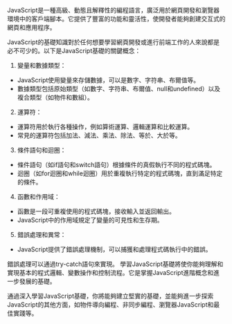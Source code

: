 JavaScript是一種高級、動態且解釋性的編程語言，廣泛用於網頁開發和瀏覽器環境中的客戶端腳本。它提供了豐富的功能和靈活性，使開發者能夠創建交互式的網頁和應用程序。

JavaScript的基礎知識對於任何想要學習網頁開發或進行前端工作的人來說都是必不可少的。以下是JavaScript基礎的關鍵概念：

1. 變量和數據類型：
- JavaScript使用變量來存儲數據，可以是數字、字符串、布爾值等。
- 數據類型包括原始類型（如數字、字符串、布爾值、null和undefined）以及複合類型（如物件和數組）。

2. 運算符：
- 運算符用於執行各種操作，例如算術運算、邏輯運算和比較運算。
- 常見的運算符包括加法、減法、乘法、除法、等於、大於等。

3. 條件語句和迴圈：
- 條件語句（如if語句和switch語句）根據條件的真假執行不同的程式碼塊。
- 迴圈（如for迴圈和while迴圈）用於重複執行特定的程式碼塊，直到滿足特定的條件。

4. 函數和作用域：
- 函數是一段可重複使用的程式碼塊，接收輸入並返回輸出。
- JavaScript中的作用域規定了變量的可見性和生存期。

5. 錯誤處理和異常：
- JavaScript提供了錯誤處理機制，可以捕獲和處理程式碼執行中的錯誤。

錯誤處理可以通過try-catch語句來實現。
學習JavaScript基礎將使你能夠理解和實現基本的程式邏輯、變數操作和控制流程。它是掌握JavaScript進階概念和進一步發展的基礎。

通過深入學習JavaScript基礎，你將能夠建立堅實的基礎，並能夠進一步探索JavaScript的其他方面，如物件導向編程、非同步編程、瀏覽器JavaScript和最佳實踐等。

